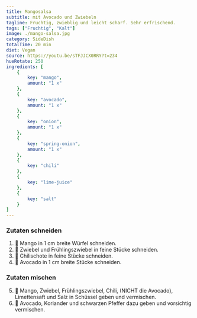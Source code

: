```yaml
---
title: Mangosalsa
subtitle: mit Avocado und Zwiebeln
tagline: Fruchtig, zwieblig und leicht scharf. Sehr erfrischend.
tags: ["Fruchtig", "Kalt"]
image: ./mango-salsa.jpg
category: SideDish
totalTime: 20 min
diet: Vegan
source: https://youtu.be/sTFJJCX0RRY?t=234
hueRotate: 250
ingredients: [
    {
        key: "mango",
        amount: "1 x"
    },
    {
        key: "avocado",
        amount: "1 x"
    },
    {
        key: "onion",
        amount: "1 x"
    },
    {
        key: "spring-onion",
        amount: "1 x"
    },
    {
        key: "chili"
    },
    {
        key: "lime-juice"
    },
    {
        key: "salt"
    }
]
---
```


### Zutaten schneiden

1. 🔪 Mango in 1 cm breite Würfel schneiden.
2. 🔪 Zwiebel und Frühlingszwiebel in feine Stücke schneiden.
3. 🔪 Chilischote in feine Stücke schneiden.
4. 🔪 Avocado in 1 cm breite Stücke schneiden.

### Zutaten mischen

5. 🥣 Mango, Zwiebel, Frühlingszwiebel, Chili, (NICHT die Avocado), Limettensaft und Salz in Schüssel geben und vermischen.
6. 🥣 Avocado, Koriander und schwarzen Pfeffer dazu geben und vorsichtig vermischen.